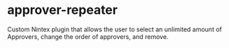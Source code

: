 # approver-repeater
Custom Nintex plugin that allows the user to select an unlimited amount of Approvers, change the order of approvers, and remove.
